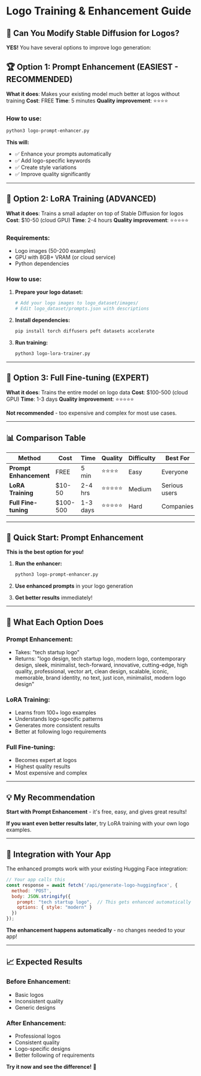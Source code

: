# Logo Training & Enhancement Guide

## 🎯 **Can You Modify Stable Diffusion for Logos?**

**YES!** You have several options to improve logo generation:

## 🏆 **Option 1: Prompt Enhancement (EASIEST - RECOMMENDED)**

**What it does**: Makes your existing model much better at logos without training
**Cost**: FREE
**Time**: 5 minutes
**Quality improvement**: ⭐⭐⭐⭐

### **How to use:**
```bash
python3 logo-prompt-enhancer.py
```

**This will:**
- ✅ Enhance your prompts automatically
- ✅ Add logo-specific keywords
- ✅ Create style variations
- ✅ Improve quality significantly

---

## 🔧 **Option 2: LoRA Training (ADVANCED)**

**What it does**: Trains a small adapter on top of Stable Diffusion for logos
**Cost**: $10-50 (cloud GPU)
**Time**: 2-4 hours
**Quality improvement**: ⭐⭐⭐⭐⭐

### **Requirements:**
- Logo images (50-200 examples)
- GPU with 8GB+ VRAM (or cloud service)
- Python dependencies

### **How to use:**
1. **Prepare your logo dataset:**
   ```bash
   # Add your logo images to logo_dataset/images/
   # Edit logo_dataset/prompts.json with descriptions
   ```

2. **Install dependencies:**
   ```bash
   pip install torch diffusers peft datasets accelerate
   ```

3. **Run training:**
   ```bash
   python3 logo-lora-trainer.py
   ```

---

## 🎨 **Option 3: Full Fine-tuning (EXPERT)**

**What it does**: Trains the entire model on logo data
**Cost**: $100-500 (cloud GPU)
**Time**: 1-3 days
**Quality improvement**: ⭐⭐⭐⭐⭐

**Not recommended** - too expensive and complex for most use cases.

---

## 📊 **Comparison Table**

| Method | Cost | Time | Quality | Difficulty | Best For |
|--------|------|------|---------|------------|----------|
| **Prompt Enhancement** | FREE | 5 min | ⭐⭐⭐⭐ | Easy | Everyone |
| **LoRA Training** | $10-50 | 2-4 hrs | ⭐⭐⭐⭐⭐ | Medium | Serious users |
| **Full Fine-tuning** | $100-500 | 1-3 days | ⭐⭐⭐⭐⭐ | Hard | Companies |

---

## 🚀 **Quick Start: Prompt Enhancement**

**This is the best option for you!**

1. **Run the enhancer:**
   ```bash
   python3 logo-prompt-enhancer.py
   ```

2. **Use enhanced prompts** in your logo generation

3. **Get better results** immediately!

---

## 🎯 **What Each Option Does**

### **Prompt Enhancement:**
- Takes: "tech startup logo"
- Returns: "logo design, tech startup logo, modern logo, contemporary design, sleek, minimalist, tech-forward, innovative, cutting-edge, high quality, professional, vector art, clean design, scalable, iconic, memorable, brand identity, no text, just icon, minimalist, modern logo design"

### **LoRA Training:**
- Learns from 100+ logo examples
- Understands logo-specific patterns
- Generates more consistent results
- Better at following logo requirements

### **Full Fine-tuning:**
- Becomes expert at logos
- Highest quality results
- Most expensive and complex

---

## 💡 **My Recommendation**

**Start with Prompt Enhancement** - it's free, easy, and gives great results!

**If you want even better results later**, try LoRA training with your own logo examples.

---

## 🔧 **Integration with Your App**

The enhanced prompts work with your existing Hugging Face integration:

```javascript
// Your app calls this
const response = await fetch('/api/generate-logo-huggingface', {
  method: 'POST',
  body: JSON.stringify({
    prompt: "tech startup logo",  // This gets enhanced automatically
    options: { style: "modern" }
  })
});
```

**The enhancement happens automatically** - no changes needed to your app!

---

## 📈 **Expected Results**

### **Before Enhancement:**
- Basic logos
- Inconsistent quality
- Generic designs

### **After Enhancement:**
- Professional logos
- Consistent quality
- Logo-specific designs
- Better following of requirements

**Try it now and see the difference!** 🎉


